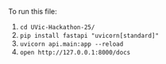 To run this file:
1. `cd UVic-Hackathon-25/`
2. `pip install fastapi "uvicorn[standard]"`
3. `uvicorn api.main:app --reload`
4. `open http://127.0.0.1:8000/docs`